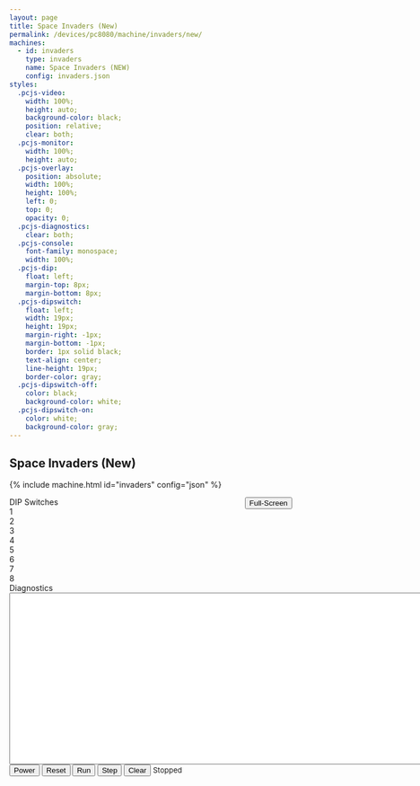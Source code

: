 ```yaml
---
layout: page
title: Space Invaders (New)
permalink: /devices/pc8080/machine/invaders/new/
machines:
  - id: invaders
    type: invaders
    name: Space Invaders (NEW)
    config: invaders.json
styles:
  .pcjs-video:
    width: 100%;
    height: auto;
    background-color: black;
    position: relative;
    clear: both;
  .pcjs-monitor:
    width: 100%;
    height: auto;
  .pcjs-overlay:
    position: absolute;
    width: 100%;
    height: 100%;
    left: 0;
    top: 0;
    opacity: 0;
  .pcjs-diagnostics:
    clear: both;
  .pcjs-console:
    font-family: monospace;
    width: 100%;
  .pcjs-dip:
    float: left;
    margin-top: 8px;
    margin-bottom: 8px;
  .pcjs-dipswitch:
    float: left;
    width: 19px;
    height: 19px;
    margin-right: -1px;
    margin-bottom: -1px;
    border: 1px solid black;
    text-align: center;
    line-height: 19px;
    border-color: gray;
  .pcjs-dipswitch-off:
    color: black;
    background-color: white;
  .pcjs-dipswitch-on:
    color: white;
    background-color: gray;
---
```


Space Invaders (New)
--------------------

{% include machine.html id="invaders" config="json" %}

<div id="invaders">
  <button id="zoomInvaders" style="float:right">Full-Screen</button>
  <div id="videoInvaders" class="pcjs-video"></div>
  <div class="pcjs-dip">
    <div>DIP Switches</div>
    <div id="sw1" class="pcjs-dipswitch pcjs-dipswitch-off">1</div>
    <div id="sw2" class="pcjs-dipswitch pcjs-dipswitch-off">2</div>
    <div id="sw3" class="pcjs-dipswitch pcjs-dipswitch-off">3</div>
    <div id="sw4" class="pcjs-dipswitch pcjs-dipswitch-off">4</div>
    <div id="sw5" class="pcjs-dipswitch pcjs-dipswitch-off">5</div>
    <div id="sw6" class="pcjs-dipswitch pcjs-dipswitch-off">6</div>
    <div id="sw7" class="pcjs-dipswitch pcjs-dipswitch-off">7</div>
    <div id="sw8" class="pcjs-dipswitch pcjs-dipswitch-off">8</div>
  </div>
</div>
<div class="pcjs-diagnostics">
  <div>
    <div>Diagnostics</div>
    <textarea id="printInvaders" class="pcjs-console" cols="128" rows="20" spellcheck="false"></textarea>
  </div>
  <button id="powerInvaders">Power</button>
  <button id="resetInvaders">Reset</button>
  <button id="runInvaders">Run</button>
  <button id="stepInvaders">Step</button>
  <button id="clearInvaders">Clear</button>
  <span id="speedInvaders" style="font-size:small">Stopped</span>
</div>
